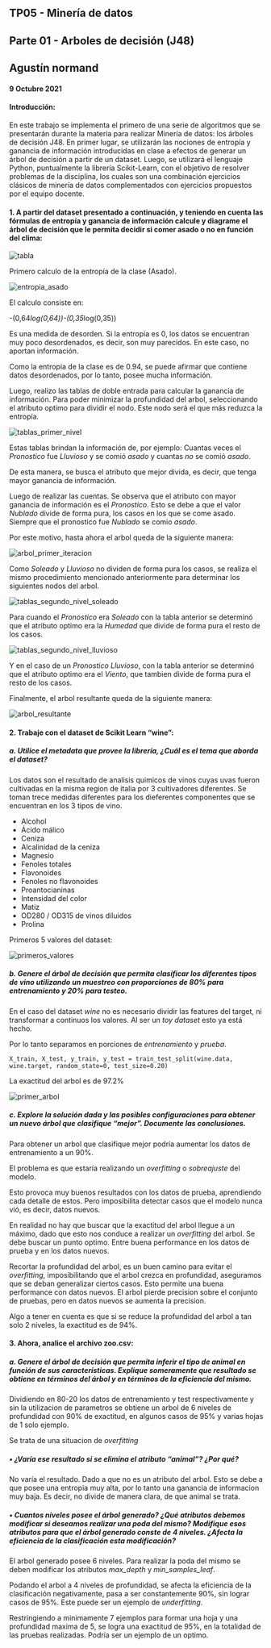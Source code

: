 ## TP05 - Minería de datos
## Parte 01 - Arboles de decisión (J48)
## Agustín normand
#### 9 Octubre 2021

#### Introducción:

En este trabajo se implementa el primero de una serie de algoritmos que se presentarán durante la materia para realizar Minería de datos: los árboles de decisión J48. 
En  primer  lugar,  se  utilizarán  las  nociones  de  entropía  y  ganancia  de  información introducidas en clase a efectos de generar un árbol de decisión a partir de un dataset. 
Luego,  se  utilizará  el  lenguaje  Python,  puntualmente  la  librería  Scikit-Learn,  con  el objetivo  de resolver problemas  de la  disciplina, los cuales son una combinación ejercicios clásicos de minería de datos complementados con ejercicios propuestos por el equipo docente.

#### 1. A  partir  del  dataset  presentado  a  continuación,  y  teniendo  en  cuenta  las fórmulas de entropía y ganancia de información calcule y diagrame el árbol de decisión que le permita decidir si comer asado o no en función del clima: 

![tabla](https://raw.githubusercontent.com/AgustinNormand/bases-de-datos-masivas/main/TP05/parte_1/imagenes/ejercicio_1/tabla_ejercicio_1.png)

Primero calculo de la entropía de la clase (Asado).

![entropia_asado](https://raw.githubusercontent.com/AgustinNormand/bases-de-datos-masivas/main/TP05/parte_1/imagenes/ejercicio_1/entropia_asado.png)

El calculo consiste en:

-(0,64*log(0,64))-(0,35*log(0,35))

Es una medida de desorden. Si la entropia es 0, los datos se encuentran muy poco desordenados, es decir, son muy parecidos. En este caso, no aportan información.

Como la entropia de la clase es de 0.94, se puede afirmar que contiene datos desordenados, por lo tanto, posee mucha información.


Luego, realizo las tablas de doble entrada para calcular la ganancia de información. Para poder minimizar la profundidad del arbol, seleccionando el atributo optimo para dividir el nodo.
Este nodo será el que más reduzca la entropía.

![tablas_primer_nivel](https://raw.githubusercontent.com/AgustinNormand/bases-de-datos-masivas/main/TP05/parte_1/imagenes/ejercicio_1/tablas_primer_nivel.png)

Estas tablas brindan la información de, por ejemplo: Cuantas veces el *Pronostico* fue *Lluvioso* y se comió *asado* y cuantas *no* se comió *asado*.

De esta manera, se busca el atributo que mejor divida, es decir, que tenga mayor ganancia de información.

Luego de realizar las cuentas. Se observa que el atributo con mayor ganancia de información es el *Pronostico*. Esto se debe a que el valor *Nublado* divide de forma pura, los casos en los que se come asado.
Siempre que el pronostico fue *Nublado* se comio *asado*.

Por este motivo, hasta ahora el arbol queda de la siguiente manera:

![arbol_primer_iteracion](https://raw.githubusercontent.com/AgustinNormand/bases-de-datos-masivas/main/TP05/parte_1/imagenes/ejercicio_1/arbol_primer_iteracion.png)

Como *Soleado* y *Lluvioso* no dividen de forma pura los casos, se realiza el mismo procedimiento mencionado anteriormente para determinar los siguientes nodos del arbol.

![tablas_segundo_nivel_soleado](https://raw.githubusercontent.com/AgustinNormand/bases-de-datos-masivas/main/TP05/parte_1/imagenes/ejercicio_1/tablas_segundo_nivel_soleado.png)

Para cuando el *Pronostico* era *Soleado* con la tabla anterior se determinó que el atributo optimo era la *Humedad* que divide de forma pura el resto de los casos.

![tablas_segundo_nivel_lluvioso](https://raw.githubusercontent.com/AgustinNormand/bases-de-datos-masivas/main/TP05/parte_1/imagenes/ejercicio_1/tablas_segundo_nivel_lluvioso.png)

Y en el caso de un *Pronostico* *Lluvioso*, con la tabla anterior se determinó que el atributo optimo era el *Viento*, que tambien divide de forma pura el resto de los casos.

Finalmente, el arbol resultante queda de la siguiente manera:

![arbol_resultante](https://raw.githubusercontent.com/AgustinNormand/bases-de-datos-masivas/main/TP05/parte_1/imagenes/ejercicio_1/arbol_resultante.png)


#### 2. Trabaje con el dataset de Scikit Learn “wine”: 

##### a. Utilice  el  metadata  que  provee  la  librería,  ¿Cuál  es  el  tema  que aborda el dataset?

Los datos son el resultado de analisis quimicos de vinos cuyas uvas fueron cultivadas en la misma region de italia por 3 cultivadores diferentes.
Se toman trece medidas diferentes para los dieferentes componentes que se encuentran en los 3 tipos de vino.

* Alcohol
* Ácido málico
* Ceniza
* Alcalinidad de la ceniza
* Magnesio
* Fenoles totales
* Flavonoides
* Fenoles no flavonoides
* Proantocianinas
* Intensidad del color
* Matiz
* OD280 / OD315 de vinos diluidos
* Prolina 


Primeros 5 valores del dataset:

![primeros_valores](https://raw.githubusercontent.com/AgustinNormand/bases-de-datos-masivas/main/TP05/parte_1/imagenes/ejercicio_2/primeros_valores.png)


##### b. Genere el árbol de decisión que permita clasificar los diferentes tipos de vino utilizando un muestreo con proporciones de 80% para entrenamiento y 20% para testeo. 

En el caso del dataset *wine* no es necesario dividir las features del target, ni transformar a continuos los valores. Al ser un *toy dataset* esto ya está hecho.

Por lo tanto separamos en porciones de *entrenamiento* y *prueba*.

```
X_train, X_test, y_train, y_test = train_test_split(wine.data, wine.target, random_state=0, test_size=0.20)
```

La exactitud del arbol es de 97.2%

![primer_arbol](https://raw.githubusercontent.com/AgustinNormand/bases-de-datos-masivas/main/TP05/parte_1/imagenes/ejercicio_2/primer_arbol.png)

##### c. Explore la solución dada y las posibles  configuraciones para obtener un nuevo árbol que clasifique “mejor”. Documente las conclusiones. 

Para obtener un arbol que clasifique mejor podría aumentar los datos de entrenamiento a un 90%.

El problema es que estaría realizando un *overfitting* o *sobreajuste* del modelo.

Esto provoca muy buenos resultados con los datos de prueba, aprendiendo cada detalle de estos.
Pero imposibilita detectar casos que el modelo nunca vió, es decir, datos nuevos.


En realidad no hay que buscar que la exactitud del arbol llegue a un máximo, dado que esto nos conduce a realizar un *overfitting* del arbol.
Se debe buscar un punto optimo. Entre buena performance en los datos de prueba y en los datos nuevos.

Recortar la profundidad del arbol, es un buen camino para evitar el *overfitting*, imposibilitando que el arbol crezca en profundidad, aseguramos que se deban generalizar ciertos casos. Esto permite una buena performance con datos nuevos.
El arbol pierde precision sobre el conjunto de pruebas, pero en datos nuevos se aumenta la precision.

Algo a tener en cuenta es que si se reduce la profundidad del arbol a tan solo 2 niveles, la exactitud es de 94%.


#### 3. Ahora, analice el archivo zoo.csv:
##### a. Genere  el  árbol de  decisión  que  permita  inferir  el  tipo de  animal  en función  de  sus  características.  Explique  someramente  que  resultado se  obtiene  en  términos  del  árbol  y  en  términos  de  la  eficiencia  del mismo. 

Dividiendo en 80-20 los datos de entrenamiento y test respectivamente y sin la utilizacion de parametros se obtiene un arbol de 6 niveles de profundidad con 90% de exactitud, en algunos casos de 95% y varias hojas de 1 solo ejemplo.

Se trata de una situacion de *overfitting*

##### • ¿Varía ese resultado si se elimina el atributo “animal”?  ¿Por qué? 

No varía el resultado. Dado a que no es un atributo del arbol. Esto se debe a que posee una entropia muy alta, por lo tanto una ganancia de informacion muy baja. Es decir, no divide de manera clara, de que animal se trata.

##### • Cuantos niveles posee el árbol generado? ¿Qué atributos debemos modificar si deseamos realizar una poda del mismo? Modifique esos atributos para que el árbol generado conste de 4 niveles. ¿Afecta la eficiencia de la clasificación esta modificación? 

El arbol generado posee 6 niveles. Para realizar la poda del mismo se deben modificar los atributos *max_depth* y *min_samples_leaf*.

Podando el arbol a 4 niveles de profundidad, se afecta la eficiencia de la clasificación negativamente, pasa a ser constantemente 90%, sin lograr casos de 95%. Este puede ser un ejemplo de *underfitting*.

Restringiendo a minimamente 7 ejemplos para formar una hoja y una profundidad maxima de 5, se logra una exactitud de 95%, en la totalidad de las pruebas realizadas. Podría ser un ejemplo de un optimo.